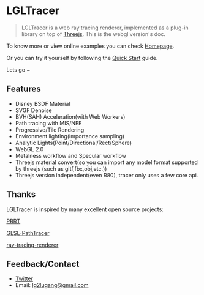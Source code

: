 # LGLTracer

> LGLTracer is a web ray tracing renderer, implemented as a plug-in library on top of [Threejs](https://threejs.org/). This is the webgl version's doc.

To know more or view online examples you can check [Homepage](http://lgltracer.com/).

Or you can try it yourself by following the [Quick Start](guide/QuickStart.md) guide.

Lets go ~

## Features

- Disney BSDF Material
- SVGF Denoise
- BVH(SAH) Acceleration(with Web Workers)
- Path tracing with MIS/NEE
- Progressive/Tile Rendering
- Environment lighting(importance sampling)
- Analytic Lights(Point/Directional/Rect/Sphere)
- WebGL 2.0
- Metalness workflow and Specular workflow
- Threejs material convert(so you can import any model format supported by threejs (such as gltf,fbx,obj,etc.))
- Threejs version independent(even R80), tracer only uses a few core api.

## Thanks

LGLTracer is inspired by many excellent open source projects:

[PBRT](https://github.com/mmp/pbrt-v3)

[GLSL-PathTracer](https://github.com/knightcrawler25/GLSL-PathTracer)

[ray-tracing-renderer](https://github.com/hoverinc/ray-tracing-renderer)


## Feedback/Contact

* [Twitter](https://twitter.com/WebAMV)
* Email: lg2lugang@gmail.com